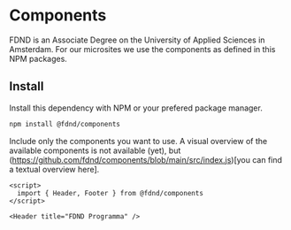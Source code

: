 # Components
FDND is an Associate Degree on the University of Applied Sciences in Amsterdam. For our microsites we use the components as defined in this NPM packages.

## Install
Install this dependency with NPM or your prefered package manager.
```bash
npm install @fdnd/components
```
Include only the components you want to use. A visual overview of the available components is not available (yet), but (https://github.com/fdnd/components/blob/main/src/index.js)[you can find a textual overview here].
```svelte
<script>
  import { Header, Footer } from @fdnd/components
</script>

<Header title="FDND Programma" />
```

